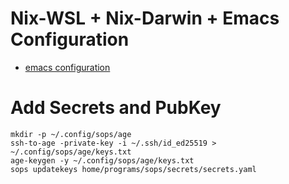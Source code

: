 # Nix-WSL + Nix-Darwin + Emacs Configuration
- [emacs configuration](./home/programs/emacs/config)

# Add Secrets and PubKey
```shell
mkdir -p ~/.config/sops/age
ssh-to-age -private-key -i ~/.ssh/id_ed25519 > ~/.config/sops/age/keys.txt
age-keygen -y ~/.config/sops/age/keys.txt
sops updatekeys home/programs/sops/secrets/secrets.yaml
```


